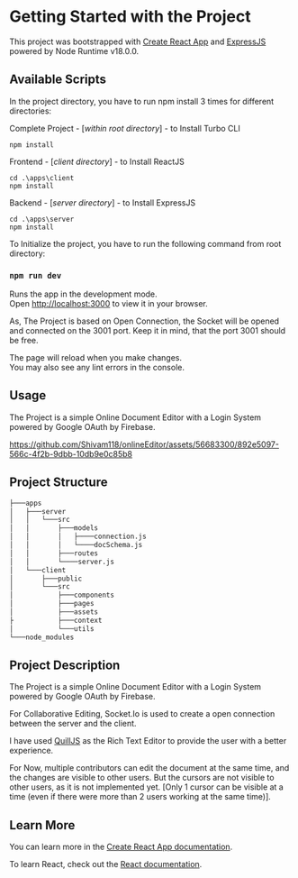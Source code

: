 # Getting Started with the Project

This project was bootstrapped with [Create React App](https://github.com/facebook/create-react-app) and [ExpressJS](https://expressjs.com/en/5x/api.html) powered by Node Runtime v18.0.0.

## Available Scripts

In the project directory, you have to run npm install 3 times for different directories:

Complete Project - [_within root directory_] - to Install Turbo CLI

```
npm install
```

Frontend - [_client directory_] - to Install ReactJS

```
cd .\apps\client
npm install
```

Backend - [_server directory_] - to Install ExpressJS

```
cd .\apps\server
npm install
```

To Initialize the project, you have to run the following command from root directory:

### `npm run dev`

Runs the app in the development mode.\
Open [http://localhost:3000](http://localhost:3000) to view it in your browser.

As, The Project is based on Open Connection, the Socket will be opened and connected on the 3001 port. Keep it in mind, that the port 3001 should be free.

The page will reload when you make changes.\
You may also see any lint errors in the console.

## Usage

The Project is a simple Online Document Editor with a Login System powered by Google OAuth by Firebase.


https://github.com/Shivam118/onlineEditor/assets/56683300/892e5097-566c-4f2b-9dbb-10db9e0c85b8


## Project Structure

```bash
├───apps
│   ├───server
│   │   └───src
│   │       ├───models
│   │       │   ├────connection.js
│   │       │   └────docSchema.js
│   │       ├───routes
│   │       └────server.js
│   └───client
│       ├───public
│       └───src
│           ├───components
│           ├───pages
│           ├───assets
├           ├───context
│           └───utils
└───node_modules
```

## Project Description

The Project is a simple Online Document Editor with a Login System powered by Google OAuth by Firebase.

For Collaborative Editing, Socket.Io is used to create a open connection between the server and the client.

I have used [QuillJS](https://quilljs.com/) as the Rich Text Editor to provide the user with a better experience.

For Now, multiple contributors can edit the document at the same time, and the changes are visible to other users.
But the cursors are not visible to other users, as it is not implemented yet. [Only 1 cursor can be visible at a time (even if there were more than 2 users working at the same time)].

## Learn More

You can learn more in the [Create React App documentation](https://facebook.github.io/create-react-app/docs/getting-started).

To learn React, check out the [React documentation](https://reactjs.org/).
